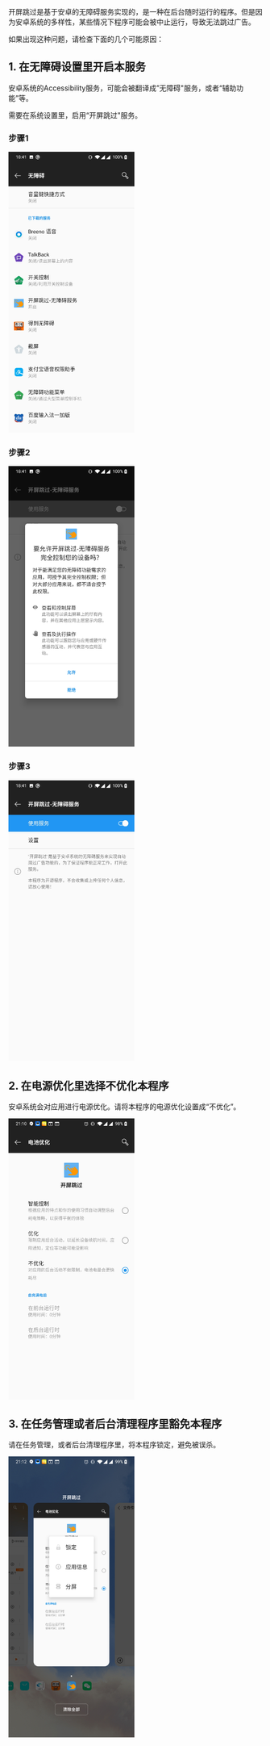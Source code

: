 开屏跳过是基于安卓的无障碍服务实现的，是一种在后台随时运行的程序。但是因为安卓系统的多样性，某些情况下程序可能会被中止运行，导致无法跳过广告。

如果出现这种问题，请检查下面的几个可能原因：


## 1. 在无障碍设置里开启本服务

安卓系统的Accessibility服务，可能会被翻译成”无障碍"服务，或者“辅助功能”等。

需要在系统设置里，启用“开屏跳过"服务。

### 步骤1

<p><img src="images/enable_accessibility-1.jpeg" width="250"></p>

### 步骤2
<p><img src="images/enable_accessibility-2.jpeg" width="250"></p>

### 步骤3
<p><img src="images/enable_accessibility-3.jpeg" width="250"></p>


## 2. 在电源优化里选择不优化本程序

安卓系统会对应用进行电源优化。请将本程序的电源优化设置成“不优化”。

<p><img src="images/power-optimization.jpeg" width="250"></p>

## 3. 在任务管理或者后台清理程序里豁免本程序

请在任务管理，或者后台清理程序里，将本程序锁定，避免被误杀。

<p><img src="images/task-lock.jpeg" width="250"></p>




